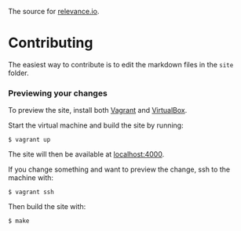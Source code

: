 The source for [relevance.io](https://www.relevance.io).

# Contributing

The easiest way to contribute is to edit the markdown files in the `site`
folder.

### Previewing your changes

To preview the site, install both [Vagrant](https://www.vagrantup.com/) and
[VirtualBox](https://www.virtualbox.org/).

Start the virtual machine and build the site by running:

    $ vagrant up

The site will then be available at [localhost:4000](http://localhost:4000).

If you change something and want to preview the change, ssh to the machine with:

    $ vagrant ssh

Then build the site with:

    $ make
